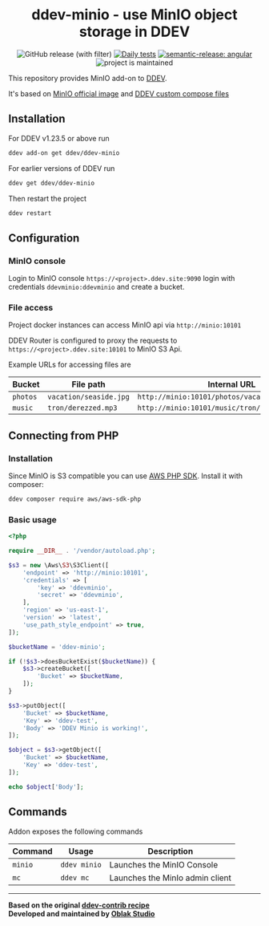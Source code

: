 <div align="center">

# ddev-minio - use MinIO object storage in DDEV

![GitHub release (with filter)](https://img.shields.io/github/v/release/ddev/ddev-minio)
[![Daily tests](https://github.com/ddev/ddev-minio/actions/workflows/cron_tests.yml/badge.svg)](https://github.com/ddev/ddev-minio/actions/workflows/cron_tests.yml)
[![semantic-release: angular](https://img.shields.io/badge/semantic--release-angular-e10079?logo=semantic-release)](https://github.com/semantic-release/semantic-release)
![project is maintained](https://img.shields.io/maintenance/yes/2024.svg)

</div>

This repository provides MinIO add-on to [DDEV](https://ddev.readthedocs.io).

It's based on [MinIO official image](https://hub.docker.com/r/minio/minio) and [DDEV custom compose files](https://ddev.readthedocs.io/en/stable/users/extend/custom-compose-files/)

## Installation

For DDEV v1.23.5 or above run

```bash
ddev add-on get ddev/ddev-minio
```

For earlier versions of DDEV run

```bash
ddev get ddev/ddev-minio
```

Then restart the project

```bash
ddev restart
```

## Configuration

### MinIO console

Login to MinIO console `https://<project>.ddev.site:9090` login with credentials `ddevminio:ddevminio` and create a bucket.

### File access

Project docker instances can access MinIO api via `http://minio:10101`

DDEV Router is configured to proxy the requests to `https://<project>.ddev.site:10101` to MinIO S3 Api.

Example URLs for accessing files are

| Bucket   | File path              | Internal URL                                     | External URL                                                    |
|----------|------------------------|--------------------------------------------------|-----------------------------------------------------------------|
| `photos` | `vacation/seaside.jpg` | `http://minio:10101/photos/vacation/seaside.jpg` | `https://<project>.ddev.site:10101/photos/vacation/seaside.jpg` |
| `music`  | `tron/derezzed.mp3`    | `http://minio:10101/music/tron/derezzed.mp3`     | `https://<project>.ddev.site:10101/music/tron/derezzed.mp3`     |

## Connecting from PHP

### Installation

Since MinIO is S3 compatible you can use [AWS PHP SDK](https://packagist.org/packages/aws/aws-sdk-php). Install it with composer:

```bash
ddev composer require aws/aws-sdk-php
```

### Basic usage

```php
<?php

require __DIR__ . '/vendor/autoload.php';

$s3 = new \Aws\S3\S3Client([
    'endpoint' => 'http://minio:10101',
    'credentials' => [
        'key' => 'ddevminio',
        'secret' => 'ddevminio',
    ],
    'region' => 'us-east-1',
    'version' => 'latest',
    'use_path_style_endpoint' => true,
]);

$bucketName = 'ddev-minio';

if (!$s3->doesBucketExist($bucketName)) {
    $s3->createBucket([
        'Bucket' => $bucketName,
    ]);
}

$s3->putObject([
    'Bucket' => $bucketName,
    'Key' => 'ddev-test',
    'Body' => 'DDEV Minio is working!',
]);

$object = $s3->getObject([
    'Bucket' => $bucketName,
    'Key' => 'ddev-test',
]);

echo $object['Body'];
```

## Commands

Addon exposes the following commands

| Command | Usage        | Description                     |
|---------|--------------|---------------------------------|
| `minio` | `ddev minio` | Launches the MinIO Console      |
| `mc`    | `ddev mc`    | Launches the MinIo admin client |

___

**Based on the original [ddev-contrib recipe](https://github.com/ddev/ddev-contrib/tree/master/docker-compose-services/mongodb)**  
**Developed and maintained by [Oblak Studio](https://github.com/oblakstudio)**
